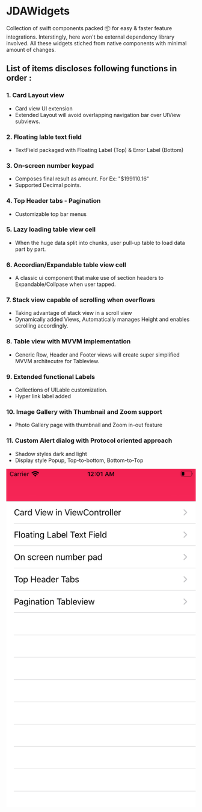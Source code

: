 # JDAWidgets
Collection of swift components packed 📦 for easy & faster feature integrations. Interstingly, here won't be external dependency library involved. All these widgets stiched from native components with minimal amount of changes.

## List of items discloses following functions in order :

### 1. Card Layout view
- Card view UI extension
- Extended Layout will avoid overlapping navigation bar over UIView subviews.

### 2. Floating lable text field
- TextField packaged with Floating Label (Top) & Error Label (Bottom) 

### 3. On-screen number keypad
- Composes final result as amount. For Ex: "$199110.16"
- Supported Decimal points.

### 4. Top Header tabs - Pagination
- Customizable top bar menus

### 5. Lazy loading table view cell
- When the huge data split into chunks, user pull-up table to load data part by part.

### 6. Accordian/Expandable table view cell
- A classic ui component that make use of section headers to Expandable/Collpase when user tapped.

### 7. Stack view capable of scrolling when overflows
- Taking advantage of stack view in a scroll view
- Dynamically added Views, Automatically manages Height and enables scrolling accordingly.

### 8. Table view with MVVM implementation
- Generic Row, Header and Footer views will create super simplified MVVM architecutre for Tableview.

### 9. Extended functional Labels
- Collections of UILable customization. 
- Hyper link label added

### 10. Image Gallery with Thumbnail and Zoom support
- Photo Gallery page with thumbnail and Zoom in-out feature

### 11. Custom Alert dialog with Protocol oriented approach
- Shadow styles dark and light
- Display style Popup, Top-to-bottom, Bottom-to-Top


![Screenshot](https://github.com/byJeevan/JDAWidgets/blob/master/Simulator%20Screen%20Shot%20-%20iPhone%208%20-%202020-06-05%20at%2000.01.17.png?raw=true "Preview")
